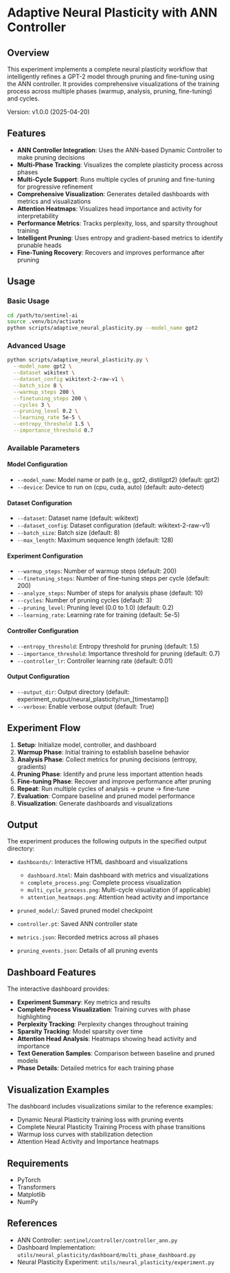 # Adaptive Neural Plasticity with ANN Controller

## Overview

This experiment implements a complete neural plasticity workflow that intelligently refines a GPT-2 model through pruning and fine-tuning using the ANN controller. It provides comprehensive visualizations of the training process across multiple phases (warmup, analysis, pruning, fine-tuning) and cycles.

Version: v1.0.0 (2025-04-20)

## Features

- **ANN Controller Integration**: Uses the ANN-based Dynamic Controller to make pruning decisions
- **Multi-Phase Tracking**: Visualizes the complete plasticity process across phases
- **Multi-Cycle Support**: Runs multiple cycles of pruning and fine-tuning for progressive refinement
- **Comprehensive Visualization**: Generates detailed dashboards with metrics and visualizations
- **Attention Heatmaps**: Visualizes head importance and activity for interpretability
- **Performance Metrics**: Tracks perplexity, loss, and sparsity throughout training
- **Intelligent Pruning**: Uses entropy and gradient-based metrics to identify prunable heads
- **Fine-Tuning Recovery**: Recovers and improves performance after pruning

## Usage

### Basic Usage

```bash
cd /path/to/sentinel-ai
source .venv/bin/activate
python scripts/adaptive_neural_plasticity.py --model_name gpt2
```

### Advanced Usage

```bash
python scripts/adaptive_neural_plasticity.py \
  --model_name gpt2 \
  --dataset wikitext \
  --dataset_config wikitext-2-raw-v1 \
  --batch_size 8 \
  --warmup_steps 200 \
  --finetuning_steps 200 \
  --cycles 3 \
  --pruning_level 0.2 \
  --learning_rate 5e-5 \
  --entropy_threshold 1.5 \
  --importance_threshold 0.7
```

### Available Parameters

#### Model Configuration
- `--model_name`: Model name or path (e.g., gpt2, distilgpt2) (default: gpt2)
- `--device`: Device to run on (cpu, cuda, auto) (default: auto-detect)

#### Dataset Configuration
- `--dataset`: Dataset name (default: wikitext)
- `--dataset_config`: Dataset configuration (default: wikitext-2-raw-v1)
- `--batch_size`: Batch size (default: 8)
- `--max_length`: Maximum sequence length (default: 128)

#### Experiment Configuration
- `--warmup_steps`: Number of warmup steps (default: 200)
- `--finetuning_steps`: Number of fine-tuning steps per cycle (default: 200)
- `--analyze_steps`: Number of steps for analysis phase (default: 10)
- `--cycles`: Number of pruning cycles (default: 3)
- `--pruning_level`: Pruning level (0.0 to 1.0) (default: 0.2)
- `--learning_rate`: Learning rate for training (default: 5e-5)

#### Controller Configuration
- `--entropy_threshold`: Entropy threshold for pruning (default: 1.5)
- `--importance_threshold`: Importance threshold for pruning (default: 0.7)
- `--controller_lr`: Controller learning rate (default: 0.01)

#### Output Configuration
- `--output_dir`: Output directory (default: experiment_output/neural_plasticity/run_[timestamp])
- `--verbose`: Enable verbose output (default: True)

## Experiment Flow

1. **Setup**: Initialize model, controller, and dashboard
2. **Warmup Phase**: Initial training to establish baseline behavior
3. **Analysis Phase**: Collect metrics for pruning decisions (entropy, gradients)
4. **Pruning Phase**: Identify and prune less important attention heads
5. **Fine-tuning Phase**: Recover and improve performance after pruning
6. **Repeat**: Run multiple cycles of analysis → prune → fine-tune
7. **Evaluation**: Compare baseline and pruned model performance
8. **Visualization**: Generate dashboards and visualizations

## Output

The experiment produces the following outputs in the specified output directory:

- `dashboards/`: Interactive HTML dashboard and visualizations
  - `dashboard.html`: Main dashboard with metrics and visualizations
  - `complete_process.png`: Complete process visualization
  - `multi_cycle_process.png`: Multi-cycle visualization (if applicable)
  - `attention_heatmaps.png`: Attention head activity and importance

- `pruned_model/`: Saved pruned model checkpoint
- `controller.pt`: Saved ANN controller state
- `metrics.json`: Recorded metrics across all phases
- `pruning_events.json`: Details of all pruning events

## Dashboard Features

The interactive dashboard provides:

- **Experiment Summary**: Key metrics and results
- **Complete Process Visualization**: Training curves with phase highlighting
- **Perplexity Tracking**: Perplexity changes throughout training
- **Sparsity Tracking**: Model sparsity over time
- **Attention Head Analysis**: Heatmaps showing head activity and importance
- **Text Generation Samples**: Comparison between baseline and pruned models
- **Phase Details**: Detailed metrics for each training phase

## Visualization Examples

The dashboard includes visualizations similar to the reference examples:
- Dynamic Neural Plasticity training loss with pruning events
- Complete Neural Plasticity Training Process with phase transitions
- Warmup loss curves with stabilization detection
- Attention Head Activity and Importance heatmaps

## Requirements

- PyTorch
- Transformers
- Matplotlib
- NumPy

## References

- ANN Controller: `sentinel/controller/controller_ann.py`
- Dashboard Implementation: `utils/neural_plasticity/dashboard/multi_phase_dashboard.py`
- Neural Plasticity Experiment: `utils/neural_plasticity/experiment.py`